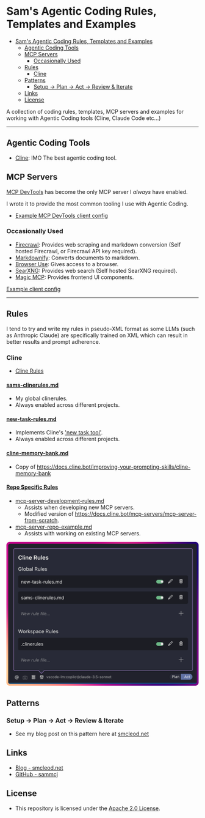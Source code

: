 # Sam's Agentic Coding Rules, Templates and Examples

- [Sam's Agentic Coding Rules, Templates and Examples](#sams-agentic-coding-rules-templates-and-examples)
  - [Agentic Coding Tools](#agentic-coding-tools)
  - [MCP Servers](#mcp-servers)
    - [Occasionally Used](#occasionally-used)
  - [Rules](#rules)
    - [Cline](#cline)
  - [Patterns](#patterns)
    - [Setup -\> Plan -\> Act -\> Review \& Iterate](#setup---plan---act---review--iterate)
  - [Links](#links)
  - [License](#license)

A collection of coding rules, templates, MCP servers and examples for working with Agentic Coding tools (Cline, Claude Code etc...)

---

## Agentic Coding Tools

- [Cline](https://cline.bot): IMO The best agentic coding tool.

## MCP Servers

[MCP DevTools](https://github.com/sammcj/mcp-devtools) has become the only MCP server I _always_ have enabled.

I wrote it to provide the most common tooling I use with Agentic Coding.

- [Example MCP DevTools client config](https://github.com/sammcj/agentic-coding/blob/main/MCP/mcp-config-mvp.json)

### Occasionally Used


- [Firecrawl](https://github.com/mendableai/firecrawl-mcp-server): Provides web scraping and markdown conversion (Self hosted Firecrawl, or Firecrawl API key required).
- [Markdownify](github.com/zcaceres/markdownify-mcp): Converts documents to markdown.
- [Browser Use](https://github.com/Saik0s/mcp-browser-use): Gives access to a browser.
- [SearXNG](https://github.com/ihor-sokoliuk/mcp-searxng): Provides web search (Self hosted SearXNG required).
- [Magic MCP](https://github.com/21st-dev/magic-mcp): Provides frontend UI components.

[Example client config](https://github.com/sammcj/agentic-coding/blob/main/MCP/mcp-config-sometimes.json)

---

## Rules

I tend to try and write my rules in pseudo-XML format as some LLMs (such as Anthropic Claude) are specifically trained on XML which can result in better results and prompt adherence.

### Cline

- [Cline Rules](./Cline/Rules/)

#### [sams-clinerules.md](./Cline/Rules/sams-clinerules.md)

- My global clinerules.
- Always enabled across different projects.

#### [new-task-rules.md](./Cline/Rules/new-task-rules.md)

- Implements Cline's ['new task tool'](https://docs.cline.bot/exploring-clines-tools/new-task-tool).
- Always enabled across different projects.

#### [cline-memory-bank.md](./Cline/Rules/cline-memory-bank.md)

- Copy of https://docs.cline.bot/improving-your-prompting-skills/cline-memory-bank

#### [Repo Specific Rules](./Cline/repo-specific-rules/)

- [mcp-server-development-rules.md](./Cline/repo-specific-rules/mcp-server-development-rules.md)
  - Assists when developing new MCP servers.
  - Modified version of https://docs.cline.bot/mcp-servers/mcp-server-from-scratch.
- [mcp-server-repo-example.md](./Cline/repo-specific-rules/mcp-server-repo-example.md)
  - Assists with working on existing MCP servers.

![clinerules setting](clinerules-setting.png)

## Patterns

### Setup -> Plan -> Act -> Review & Iterate

- See my blog post on this pattern here at [smcleod.net](https://smcleod.net)

## Links

- [Blog - smcleod.net](https://smcleod.net)
- [GitHub - sammcj](https://github.com/sammcj)

## License

- This repository is licensed under the [Apache 2.0 License](./LICENSE).
